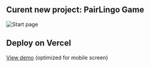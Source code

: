 ## Curent new project: PairLingo Game

![Start page](https://github.com/NirachaMarchett/couple-vocabs-game/assets/135506311/43f01475-2a8d-482c-b0f5-8e5384cb18d2)




## Deploy on Vercel
[View demo](https://couple-vocabs-game.vercel.app/) (optimized for mobile screen)
